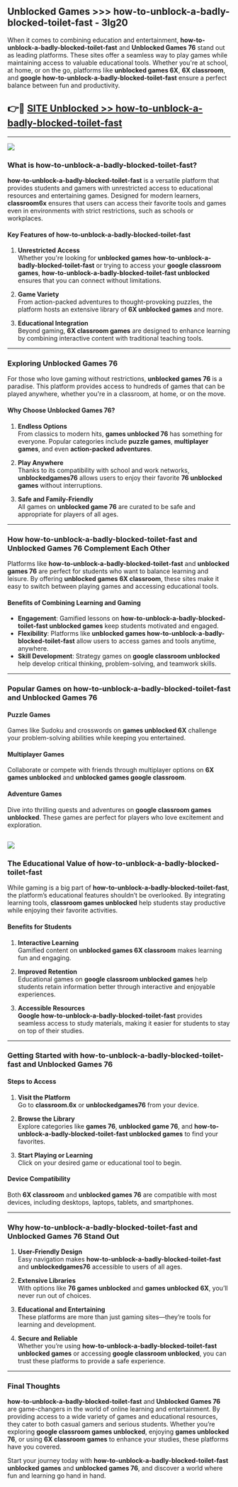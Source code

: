 ## Unblocked Games >>> how-to-unblock-a-badly-blocked-toilet-fast - 3lg20 

When it comes to combining education and entertainment, **how-to-unblock-a-badly-blocked-toilet-fast** and **Unblocked Games 76** stand out as leading platforms. These sites offer a seamless way to play games while maintaining access to valuable educational tools. Whether you're at school, at home, or on the go, platforms like **unblocked games 6X**, **6X classroom**, and **google how-to-unblock-a-badly-blocked-toilet-fast** ensure a perfect balance between fun and productivity.
## 👉🔴 [SITE Unblocked >> how-to-unblock-a-badly-blocked-toilet-fast](http://premium.freeplayer.one?title=how-to-unblock-a-badly-blocked-toilet-fast&ref=22JU)
---
<a href="http://premium.freeplayer.one?title=how-to-unblock-a-badly-blocked-toilet-fast&ref=22JU/"><img src="https://github.com/user-attachments/assets/438f12ca-57a4-47a3-8ead-c64da593a1e5"/></a>
### What is how-to-unblock-a-badly-blocked-toilet-fast?  

**how-to-unblock-a-badly-blocked-toilet-fast** is a versatile platform that provides students and gamers with unrestricted access to educational resources and entertaining games. Designed for modern learners, **classroom6x** ensures that users can access their favorite tools and games even in environments with strict restrictions, such as schools or workplaces.  

#### Key Features of how-to-unblock-a-badly-blocked-toilet-fast  

1. **Unrestricted Access**  
   Whether you're looking for **unblocked games how-to-unblock-a-badly-blocked-toilet-fast** or trying to access your **google classroom games**, **how-to-unblock-a-badly-blocked-toilet-fast unblocked** ensures that you can connect without limitations.  

2. **Game Variety**  
   From action-packed adventures to thought-provoking puzzles, the platform hosts an extensive library of **6X unblocked games** and more.  

3. **Educational Integration**  
   Beyond gaming, **6X classroom games** are designed to enhance learning by combining interactive content with traditional teaching tools.  



---

### Exploring Unblocked Games 76  

For those who love gaming without restrictions, **unblocked games 76** is a paradise. This platform provides access to hundreds of games that can be played anywhere, whether you're in a classroom, at home, or on the move.  

#### Why Choose Unblocked Games 76?  

1. **Endless Options**  
   From classics to modern hits, **games unblocked 76** has something for everyone. Popular categories include **puzzle games**, **multiplayer games**, and even **action-packed adventures**.  

2. **Play Anywhere**  
   Thanks to its compatibility with school and work networks, **unblockedgames76** allows users to enjoy their favorite **76 unblocked games** without interruptions.  

3. **Safe and Family-Friendly**  
   All games on **unblocked game 76** are curated to be safe and appropriate for players of all ages.  

---

### How how-to-unblock-a-badly-blocked-toilet-fast and Unblocked Games 76 Complement Each Other  

Platforms like **how-to-unblock-a-badly-blocked-toilet-fast** and **unblocked games 76** are perfect for students who want to balance learning and leisure. By offering **unblocked games 6X classroom**, these sites make it easy to switch between playing games and accessing educational tools.  

#### Benefits of Combining Learning and Gaming  

- **Engagement**: Gamified lessons on **how-to-unblock-a-badly-blocked-toilet-fast unblocked games** keep students motivated and engaged.  
- **Flexibility**: Platforms like **unblocked games how-to-unblock-a-badly-blocked-toilet-fast** allow users to access games and tools anytime, anywhere.  
- **Skill Development**: Strategy games on **google classroom unblocked** help develop critical thinking, problem-solving, and teamwork skills.  

---

### Popular Games on how-to-unblock-a-badly-blocked-toilet-fast and Unblocked Games 76  

#### Puzzle Games  

Games like Sudoku and crosswords on **games unblocked 6X** challenge your problem-solving abilities while keeping you entertained.  

#### Multiplayer Games  

Collaborate or compete with friends through multiplayer options on **6X games unblocked** and **unblocked games google classroom**.  

#### Adventure Games  

Dive into thrilling quests and adventures on **google classroom games unblocked**. These games are perfect for players who love excitement and exploration.  

<a href="http://download.freeplayer.one?title=how-to-unblock-a-badly-blocked-toilet-fast&ref=23D/"><img src="https://github.com/user-attachments/assets/fe0c3e91-c8e1-489c-acf0-e2f614c12fb8"/></a>
---

### The Educational Value of how-to-unblock-a-badly-blocked-toilet-fast  

While gaming is a big part of **how-to-unblock-a-badly-blocked-toilet-fast**, the platform’s educational features shouldn’t be overlooked. By integrating learning tools, **classroom games unblocked** help students stay productive while enjoying their favorite activities.  

#### Benefits for Students  

1. **Interactive Learning**  
   Gamified content on **unblocked games 6X classroom** makes learning fun and engaging.  

2. **Improved Retention**  
   Educational games on **google classroom unblocked games** help students retain information better through interactive and enjoyable experiences.  

3. **Accessible Resources**  
   **Google how-to-unblock-a-badly-blocked-toilet-fast** provides seamless access to study materials, making it easier for students to stay on top of their studies.  

---

### Getting Started with how-to-unblock-a-badly-blocked-toilet-fast and Unblocked Games 76  

#### Steps to Access  

1. **Visit the Platform**  
   Go to **classroom.6x** or **unblockedgames76** from your device.  

2. **Browse the Library**  
   Explore categories like **games 76**, **unblocked game 76**, and **how-to-unblock-a-badly-blocked-toilet-fast unblocked games** to find your favorites.  

3. **Start Playing or Learning**  
   Click on your desired game or educational tool to begin.  

#### Device Compatibility  

Both **6X classroom** and **unblocked games 76** are compatible with most devices, including desktops, laptops, tablets, and smartphones.  

---

### Why how-to-unblock-a-badly-blocked-toilet-fast and Unblocked Games 76 Stand Out  

1. **User-Friendly Design**  
   Easy navigation makes **how-to-unblock-a-badly-blocked-toilet-fast** and **unblockedgames76** accessible to users of all ages.  

2. **Extensive Libraries**  
   With options like **76 games unblocked** and **games unblocked 6X**, you’ll never run out of choices.  

3. **Educational and Entertaining**  
   These platforms are more than just gaming sites—they’re tools for learning and development.  

4. **Secure and Reliable**  
   Whether you’re using **how-to-unblock-a-badly-blocked-toilet-fast unblocked games** or accessing **google classroom unblocked**, you can trust these platforms to provide a safe experience.  

---

### Final Thoughts  

**how-to-unblock-a-badly-blocked-toilet-fast** and **Unblocked Games 76** are game-changers in the world of online learning and entertainment. By providing access to a wide variety of games and educational resources, they cater to both casual gamers and serious students. Whether you’re exploring **google classroom games unblocked**, enjoying **games unblocked 76**, or using **6X classroom games** to enhance your studies, these platforms have you covered.  

Start your journey today with **how-to-unblock-a-badly-blocked-toilet-fast unblocked games** and **unblocked games 76**, and discover a world where fun and learning go hand in hand.  